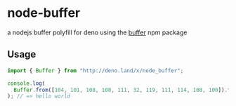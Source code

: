 # node-buffer

a nodejs buffer polyfill for deno using the [buffer](https://github.com/feross/buffer) npm package

## Usage

```ts
import { Buffer } from "http://deno.land/x/node_buffer";

console.log(
  Buffer.from([104, 101, 108, 108, 111, 32, 119, 111, 114, 108, 100]).toString()
); // => hello world
```
